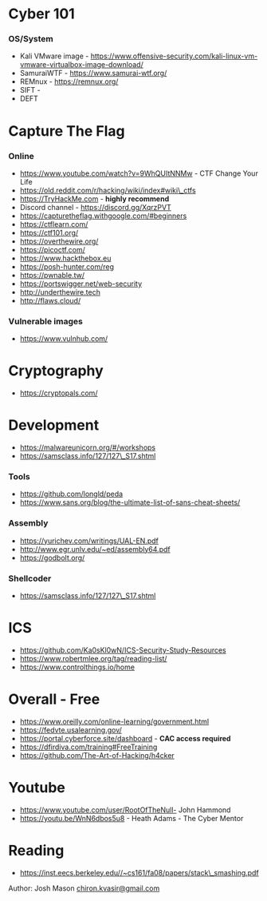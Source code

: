 # Cyber 101

### OS/System 
- Kali VMware image - https://www.offensive-security.com/kali-linux-vm-vmware-virtualbox-image-download/
- SamuraiWTF - https://www.samurai-wtf.org/
- REMnux - https://remnux.org/
- SIFT - 
- DEFT

# Capture The Flag
### Online
- https://www.youtube.com/watch?v=9WhQUItNNMw - CTF Change Your Life
- https://old.reddit.com/r/hacking/wiki/index#wiki\_ctfs
- https://TryHackMe.com - **highly recommend**
- Discord channel - https://discord.gg/XqrzPVT
- https://capturetheflag.withgoogle.com/#beginners
- https://ctflearn.com/
- https://ctf101.org/
- https://overthewire.org/
- https://picoctf.com/
- https://www.hackthebox.eu
- https://posh-hunter.com/reg
- https://pwnable.tw/
- https://portswigger.net/web-security
- http://underthewire.tech
- http://flaws.cloud/

### Vulnerable images
- https://www.vulnhub.com/

# Cryptography
- https://cryptopals.com/

# Development
- https://malwareunicorn.org/#/workshops
- https://samsclass.info/127/127\_S17.shtml

### Tools
- https://github.com/longld/peda
- https://www.sans.org/blog/the-ultimate-list-of-sans-cheat-sheets/
  
### Assembly
- https://yurichev.com/writings/UAL-EN.pdf
- http://www.egr.unlv.edu/~ed/assembly64.pdf
- https://godbolt.org/

### Shellcoder
- https://samsclass.info/127/127\_S17.shtml

# ICS
- https://github.com/Ka0sKl0wN/ICS-Security-Study-Resources
- https://www.robertmlee.org/tag/reading-list/
- https://www.controlthings.io/home

# Overall - Free
- https://www.oreilly.com/online-learning/government.html
- https://fedvte.usalearning.gov/
- https://portal.cyberforce.site/dashboard - **CAC access required**
- https://dfirdiva.com/training#FreeTraining
- https://github.com/The-Art-of-Hacking/h4cker

# Youtube
- https://www.youtube.com/user/RootOfTheNull- John Hammond
- https://youtu.be/WnN6dbos5u8  - Heath Adams - The Cyber Mentor

# Reading
- https://inst.eecs.berkeley.edu//~cs161/fa08/papers/stack\_smashing.pdf


Author: Josh Mason
chiron.kvasir@gmail.com